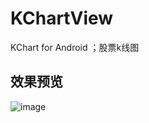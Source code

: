 # KChartView
KChart for Android ；股票k线图

效果预览
-------  
![image](https://github.com/tifezh/KChartView/blob/master/kchart/img/demo.gif)
